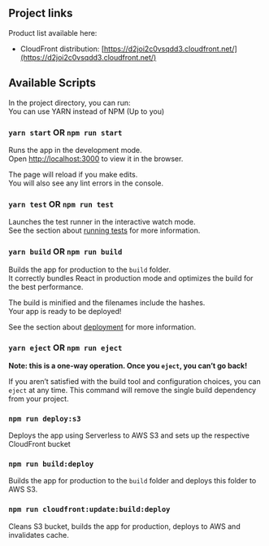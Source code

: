 ## Project links 

Product list available here:
- CloudFront distribution: [https://d2joi2c0vsqdd3.cloudfront.net/](https://d2joi2c0vsqdd3.cloudfront.net/)

## Available Scripts

In the project directory, you can run:  
You can use YARN instead of NPM (Up to you)  

### `yarn start` OR `npm run start`

Runs the app in the development mode.<br />
Open [http://localhost:3000](http://localhost:3000) to view it in the browser.

The page will reload if you make edits.<br />
You will also see any lint errors in the console.

### `yarn test` OR `npm run test`

Launches the test runner in the interactive watch mode.<br />
See the section about [running tests](https://facebook.github.io/create-react-app/docs/running-tests) for more information.

### `yarn build` OR `npm run build`

Builds the app for production to the `build` folder.<br />
It correctly bundles React in production mode and optimizes the build for the best performance.

The build is minified and the filenames include the hashes.<br />
Your app is ready to be deployed!

See the section about [deployment](https://facebook.github.io/create-react-app/docs/deployment) for more information.

### `yarn eject` OR `npm run eject`

**Note: this is a one-way operation. Once you `eject`, you can’t go back!**

If you aren’t satisfied with the build tool and configuration choices, you can `eject` at any time. This command will remove the single build dependency from your project.

### `npm run deploy:s3`
Deploys the app using Serverless to AWS S3 and sets up the respective CloudFront bucket 

### `npm run build:deploy`
Builds the app for production to the `build` folder and deploys this folder to AWS S3.

### `npm run cloudfront:update:build:deploy`
Cleans S3 bucket, builds the app for production, deploys to AWS and invalidates cache. 


